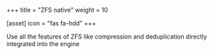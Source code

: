 +++
title = "ZFS native"
weight = 10

[asset]
    icon = "fas fa-hdd"
+++

Use all the features of ZFS like compression and deduplication directly integrated into the engine